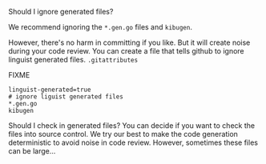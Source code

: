Should I ignore generated files?

We recommend ignoring the `*.gen.go` files and `kibugen`.

However, there's no harm in committing if you like.
But it will create noise during your code review.
You can create a file that tells github to ignore linguist generated files.
`.gitattributes`

FIXME
```gitignore
linguist-generated=true
# ignore liguist generated files
*.gen.go
kibugen
```

Should I check in generated files?
You can decide if you want to check the files into source control.
We try our best to make the code generation deterministic to avoid noise in code review.
However, sometimes these files can be large...